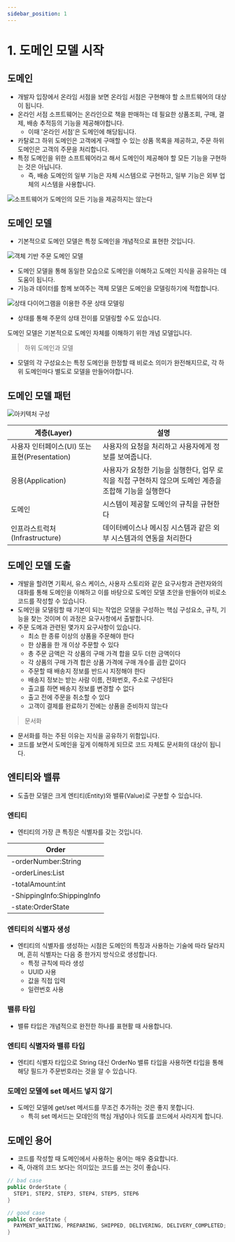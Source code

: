 ```yaml
---
sidebar_position: 1
---
```


# 1. 도메인 모델 시작

## 도메인

- 개발자 입장에서 온라임 서점을 보면 온라임 서점은 구현해야 할 소프트웨어의 대상이 됩니다.
- 온라인 서점 소프트웨어는 온라인으로 책을 판매하는 데 필요한 상품조회, 구매, 결제, 배송 추적등의 기능을 제공해야합니다.
  - 이때 '온라인 서점'은 도메인에 해당됩니다.
- 카탈로그 하위 도메인은 고객에게 구매할 수 있는 상품 목록을 제공하고, 주문 하위 도메인은 고객의 주문을 처리합니다.
- 특정 도메인을 위한 소프트웨어라고 해서 도메인이 제공해야 할 모든 기능을 구현하는 것은 아닙니다.
  - 즉, 배송 도메인의 일부 기능은 자체 시스템으로 구현하고, 일부 기능은 외부 업체의 시스템을 사용합니다.

![소프트웨어가 도메인의 모든 기능을 제공하지는 않는다](https://user-images.githubusercontent.com/42582516/149660203-b2f7a813-8688-42a7-954b-82c75738a2fa.png)

## 도메인 모델

- 기본적으로 도메인 모델은 특정 도메인을 개념적으로 표현한 것입니다.

![객체 기반 주문 도메인 모델](https://user-images.githubusercontent.com/42582516/149660594-6658e565-1d30-43d4-8c7b-53e0ddd2c275.png)

- 도메인 모델을 통해 동일한 모습으로 도메인을 이해하고 도메인 지식을 공유하는 데 도움이 됩니다.
- 기능과 데이터를 함께 보여주는 객체 모델은 도메인을 모델링하기에 적합합니다.

![상태 다이어그램을 이용한 주문 상태 모델링](https://user-images.githubusercontent.com/42582516/149661037-a588d197-55ed-4318-a2c7-518fc3df04b7.png)

- 상태를 통해 주문의 상태 전이를 모델링할 수도 있습니다.

도메인 모델은 기본적으로 도메인 자체를 이해하기 위한 개념 모델입니다.

> 하위 도메인과 모델

- 모델의 각 구성요소는 특정 도메인을 한정할 때 비로소 의미가 완전해지므로, 각 하위 도메인마다 별도로 모델을 만들어야합니다.

## 도메인 모델 패턴

![아키텍처 구성](https://user-images.githubusercontent.com/42582516/149661289-006d3f24-48b5-4aca-b8c1-b4bc0ed42178.png)

| 계층(Layer)                                   | 설명                                                                                                   |
| --------------------------------------------- | ------------------------------------------------------------------------------------------------------ |
| 사용자 인터페이스(UI) 또는 표현(Presentation) | 사용자의 요청을 처리하고 사용자에게 정보를 보여줍니다.                                                 |
| 응용(Application)                             | 사용자가 요청한 기능을 실행한다, 업무 로직을 직접 구현하지 않으며 도메인 계층을 조합해 기능을 실행한다 |
| 도메인                                        | 시스템이 제공할 도메인의 규칙을 규현한다                                                               |
| 인프라스트럭처(Infrastructure)                | 데이터베이스나 메시징 시스템과 같은 외부 시스템과의 연동을 처리한다                                    |

## 도메인 모델 도출

- 개발을 할려면 기획서, 유스 케이스, 사용자 스토리와 같은 요구사항과 관련자와의 대화를 통해 도메인을 이해하고 이를 바탕으로 도메인 모델 초안을 만들어야 비로소 코드를 작성할 수 있습니다.
- 도메인을 모델링할 때 기본이 되는 작업은 모델을 구성하는 핵심 구성요소, 규칙, 기능을 찾는 것이며 이 과정은 요구사항에서 출발합니다.
- 주문 도메과 관련된 몇가지 요구사항이 있습니다.
  - 최소 한 종류 이상의 상품을 주문해야 한다
  - 한 상품을 한 개 이상 주문할 수 있다
  - 총 주문 금액은 각 상품의 구매 가격 합을 모두 더한 금액이다
  - 각 상품의 구매 가격 합은 상품 가격에 구매 개수를 곱한 값이다
  - 주문할 때 배송지 정보를 반드시 지정해야 한다
  - 배송지 정보는 받는 사람 이름, 전화번호, 주소로 구성된다
  - 출고를 하면 배송지 정보를 변경할 수 없다
  - 출고 전에 주문을 취소할 수 있다
  - 고객이 결제를 완료하기 전에는 상품을 준비하지 않는다

> 문서화

- 문서화를 하는 주된 이유는 지식을 공유하기 위함입니다.
- 코드를 보면서 도메인을 깊게 이해하게 되므로 코드 자체도 문서화의 대상이 됩니다.

## 엔티티와 밸류

- 도출한 모델은 크게 엔티티(Entity)와 밸류(Value)로 구분할 수 있습니다.

### 엔티티

- 엔티티의 가장 큰 특징은 식별자를 갖는 것입니다.

| Order                       |
| --------------------------- |
| -orderNumber:String         |
| -orderLines:List<OrderLine> |
| -totalAmount:int            |
| -ShippingInfo:ShippingInfo  |
| -state:OrderState           |

### 엔티티의 식별자 생성

- 엔티티의 식별자를 생성하는 시점은 도메인의 특징과 사용하는 기술에 따라 달라지며, 흔히 식별자는 다음 중 한가지 방식으로 생성합니다.
  - 특정 규칙에 따라 생성
  - UUID 사용
  - 값을 직접 입력
  - 일련번호 사용

### 밸류 타입

- 밸류 타입은 개념적으로 완전한 하나를 표현활 때 사용합니다.

### 엔티티 식별자와 밸류 타입

- 엔티티 식별자 타입으로 String 대신 OrderNo 밸류 타입을 사용하면 타입을 통해 해당 필드가 주문번호라는 것을 알 수 있습니다.

### 도메인 모델에 set 메서드 넣지 않기

- 도메인 모델에 get/set 메서드를 무조건 추가하는 것은 좋지 못합니다.
  - 특히 set 메서드는 모데인의 핵심 개념이나 의도를 코드에서 사라지게 합니다.

## 도메인 용어

- 코드를 작성할 때 도메인에서 사용하는 용어는 매우 중요합니다.
- 즉, 아래의 코드 보다는 의미있는 코드를 쓰는 것이 좋습니다.

```java
// bad case
public OrderState {
  STEP1, STEP2, STEP3, STEP4, STEP5, STEP6
}

// good case
public OrderState {
  PAYMENT_WAITING, PREPARING, SHIPPED, DELIVERING, DELIVERY_COMPLETED;
}
```
